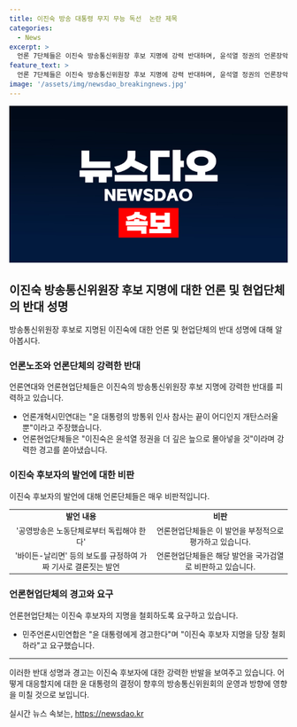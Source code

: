 ```yaml
---
title: 이진숙 방송 대통령 무지 무능 독선  논란 제목
categories:
  - News
excerpt: >
  언론 7단체들은 이진숙 방송통신위원장 후보 지명에 강력 반대하며, 윤석열 정권의 언론장악을 우려하고 있다. 또한, 방통위 인사의 정치적 간섭과 2인 체제 위법성을 비판하며, 이진숙이 공영방송을 노동단체로부터 독립시키고자 하는 발언을 비판하고 있다. 언론현업단체들은 이진숙의 지명이 공영방송을 장악하고 민영화를 추진하는 것으로 우려하며, 철회를 촉구하고 있다. 또한, 윤대통령에게 경고하며, 국민의 의견을 무시하지 말고 후보자를 재고하라고 촉구하고 있다.
feature_text: >
  언론 7단체들은 이진숙 방송통신위원장 후보 지명에 강력 반대하며, 윤석열 정권의 언론장악을 우려하고 있다. 또한, 방통위 인사의 정치적 간섭과 2인 체제 위법성을 비판하며, 이진숙이 공영방송을 노동단체로부터 독립시키고자 하는 발언을 비판하고 있다. 언론현업단체들은 이진숙의 지명이 공영방송을 장악하고 민영화를 추진하는 것으로 우려하며, 철회를 촉구하고 있다. 또한, 윤대통령에게 경고하며, 국민의 의견을 무시하지 말고 후보자를 재고하라고 촉구하고 있다.
image: '/assets/img/newsdao_breakingnews.jpg'
---
```


<p><img src="/assets/img/newsdao_breakingnews.jpg" alt="koreaapp 속보" /></p>

<h2 data-ke-size="size26">이진숙 방송통신위원장 후보 지명에 대한 언론 및 현업단체의 반대 성명</h2>

<p data-ke-size="size16">방송통신위원장 후보로 지명된 이진숙에 대한 언론 및 현업단체의 반대 성명에 대해 알아봅시다.</p>

<h3>언론노조와 언론단체의 강력한 반대</h3>

<p data-ke-size="size16">언론연대와 언론현업단체들은 이진숙의 방송통신위원장 후보 지명에 강력한 반대를 피력하고 있습니다.</p>

<ul>
  <li>언론개혁시민연대는 "윤 대통령의 방통위 인사 참사는 끝이 어디인지 개탄스러울 뿐"이라고 주장했습니다.</li>
  <li>언론현업단체들은 "이진숙은 윤석열 정권을 더 깊은 늪으로 몰아넣을 것"이라며 강력한 경고를 쏟아냈습니다.</li>
</ul>

<h3>이진숙 후보자의 발언에 대한 비판</h3>

<p data-ke-size="size16">이진숙 후보자의 발언에 대해 언론단체들은 매우 비판적입니다.</p>

<table>
  <tr>
    <td style="text-align: center; height: 17px;"><b>발언 내용</b></td>
    <td style="text-align: center; height: 17px;"><b>비판</b></td>
  </tr>
  <tr>
    <td style="text-align: center; height: 17px;">'공영방송은 노동단체로부터 독립해야 한다'</td>
    <td style="text-align: center; height: 17px;">언론현업단체들은 이 발언을 부정적으로 평가하고 있습니다.</td>
  </tr>
  <tr>
    <td style="text-align: center; height: 17px;">'바이든-날리면' 등의 보도를 규정하여 가짜 기사로 결론짓는 발언</td>
    <td style="text-align: center; height: 17px;">언론현업단체들은 해당 발언을 국가검열로 비판하고 있습니다.</td>
  </tr>
</table>

<h3>언론현업단체의 경고와 요구</h3>

<p data-ke-size="size16">언론현업단체는 이진숙 후보자의 지명을 철회하도록 요구하고 있습니다.</p>

<ul>
  <li>민주언론시민연합은 "윤 대통령에게 경고한다"며 "이진숙 후보자 지명을 당장 철회하라"고 요구했습니다.</li>
</ul>

<hr>

<p data-ke-size="size16">이러한 반대 성명과 경고는 이진숙 후보자에 대한 강력한 반발을 보여주고 있습니다. 어떻게 대응할지에 대한 윤 대통령의 결정이 향후의 방송통신위원회의 운영과 방향에 영향을 미칠 것으로 보입니다.</p>
실시간 뉴스 속보는, <a href="https://newsdao.kr" rel="dofollow">https://newsdao.kr</a>


